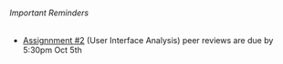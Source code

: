 ###### Important Reminders  
* [Assignnment #2](https://canvas.sfu.ca/courses/22099/assignments/112756) (User Interface Analysis) peer reviews are due by 5:30pm Oct 5th<br>
